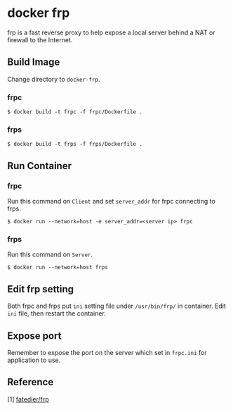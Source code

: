 # docker frp
frp is a fast reverse proxy to help expose a local server behind a NAT or firewall to the Internet.

## Build Image
Change directory to `docker-frp`.

### frpc
```
$ docker build -t frpc -f frpc/Dockerfile .
```

### frps
```
$ docker build -t frps -f frps/Dockerfile .
```

## Run Container

### frpc
Run this command on `Client` and set `server_addr` for frpc connecting to frps.
```
$ docker run --network=host -e server_addr=<server ip> frpc
```

### frps
Run this command on `Server`.
```
$ docker run --network=host frps
```

## Edit frp setting
Both frpc and frps put `ini` setting file under `/usr/bin/frp/` in container. Edit `ini` file, then restart the container.

## Expose port
Remember to expose the port on the server which set in `frpc.ini` for application to use.

## Reference
[1] [fatedier/frp](https://github.com/fatedier/frp)
